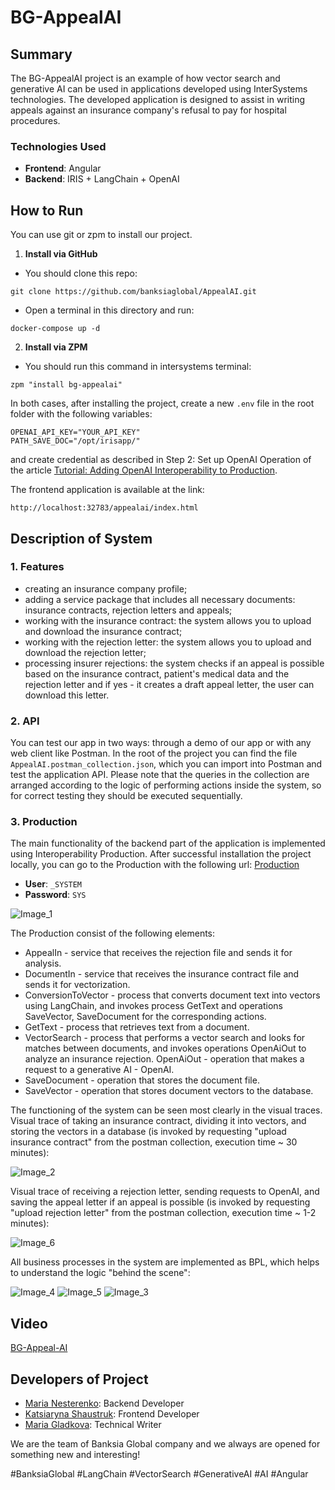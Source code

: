 # BG-AppealAI

## Summary

The BG-AppealAI project is an example of how vector search and generative AI can be used in applications developed using InterSystems technologies. The developed application is designed to assist in writing appeals against an insurance company's refusal to pay for hospital procedures.

### Technologies Used

- **Frontend**: Angular
- **Backend**: IRIS + LangChain + OpenAI

## How to Run

You can use git or zpm to install our project.

1. **Install via GitHub**

- You should clone this repo:

```
git clone https://github.com/banksiaglobal/AppealAI.git
```

- Open a terminal in this directory and run:
```
docker-compose up -d
```


2. **Install via ZPM**

- You should run this command in intersystems terminal:
```
zpm "install bg-appealai"
```

In both cases, after installing the project, create a new `.env` file in the root folder with the following variables:

```
OPENAI_API_KEY="YOUR_API_KEY"
PATH_SAVE_DOC="/opt/irisapp/"
```

and create credential as described in Step 2: Set up OpenAI Operation of the article [Tutorial: Adding OpenAI Interoperability to Production](https://community.intersystems.com/post/tutorial-adding-openai-interoperability-production).

The frontend application is available at the link:

```
http://localhost:32783/appealai/index.html
```

## Description of System

### 1. Features

- creating an insurance company profile;
- adding a service package that includes all necessary documents: insurance contracts, rejection letters and appeals;
- working with the insurance contract: the system allows you to upload and download the insurance contract;
- working with the rejection letter: the system allows you to upload and download the rejection letter;
-  processing insurer rejections: the system checks if an appeal is possible based on the insurance contract, patient's medical data and the rejection letter and if yes - it creates a draft appeal letter, the user can download this letter.

### 2. API

You can test our app in two ways: through a demo of our app or with any web client like Postman.
In the root of the project you can find the file `AppealAI.postman_collection.json`, which you can import into Postman and test the application API. Please note that the queries in the collection are arranged according to the logic of performing actions inside the system, so for correct testing they should be executed sequentially.
### 3. Production

The main functionality of the backend part of the application is implemented using Interoperability Production. After successful installation the project locally, you can go to the Production with the following url: [Production](http://localhost:32783/csp/healthshare/appealai/EnsPortal.ProductionConfig.zen?PRODUCTION=Production.AppealAIApp)

- **User**: ``_SYSTEM``
- **Password**: ``SYS``

![Image_1](./readme_image/image_1.png)

The Production consist of the following elements:
- AppealIn - service that receives the rejection file and sends it for analysis.
- DocumentIn - service that receives the insurance contract file and sends it for vectorization.
- ConversionToVector - process that converts document text into vectors using LangChain, and invokes process GetText and operations SaveVector, SaveDocument for the corresponding actions.
- GetText - process that retrieves text from a document.
- VectorSearch - process that performs a vector search and looks for matches between documents, and invokes operations OpenAiOut to analyze an insurance rejection.
OpenAiOut - operation that makes a request to a generative AI - OpenAI.
- SaveDocument - operation that stores the document file.
- SaveVector - operation that stores document vectors to the database.

The functioning of the system can be seen most clearly in the visual traces.
Visual trace of taking an insurance contract, dividing it into vectors, and storing the vectors in a database (is invoked by requesting "upload insurance contract" from the postman collection, execution time ~ 30 minutes):

![Image_2](./readme_image/image_2.png)

Visual trace of receiving a rejection letter, sending requests to OpenAI, and saving the appeal letter if an appeal is possible (is invoked by requesting "upload rejection letter" from the postman collection, execution time ~ 1-2 minutes):

![Image_6](./readme_image/image_6.png)

All business processes in the system are implemented as BPL, which helps to understand the logic "behind the scene":

![Image_4](./readme_image/image_4.png)
![Image_5](./readme_image/image_5.png)
![Image_3](./readme_image/image_3.png)

## Video

[BG-Appeal-AI](https://www.youtube.com/watch?v=0p6FvZpzaaA)

## Developers of Project

- [Maria Nesterenko](https://community.intersystems.com/user/maria-nesterenko): Backend Developer
- [Katsiaryna Shaustruk](https://community.intersystems.com/user/katsiaryna-shaustruk): Frontend Developer
- [Maria Gladkova](https://community.intersystems.com/user/maria-gladkova): Technical Writer

We are the team of Banksia Global company and we always are opened for something new and interesting!

\#BanksiaGlobal #LangChain #VectorSearch #GenerativeAI #AI #Angular

